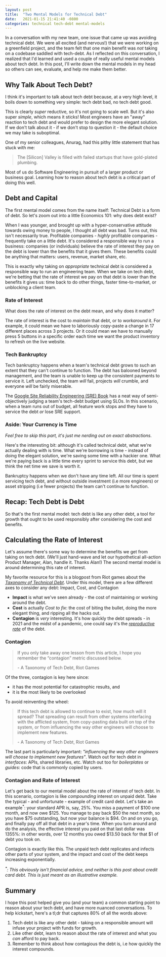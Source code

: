 ```yaml
---
layout: post
title:  "Two Mental Models for Technical Debt"
date:   2021-01-15 21:41:40 -0800
categories: technical tech-debt mental-models
---
```

In a conversation with my new team, one issue that came up was avoiding technical debt. We were all excited (and nervous!) that we were working on a greenfield project, and the team felt that one main benefit was _not_ taking on a codebase saddled with tech-debt. As I reflected on this conversation, I realized that I'd learned and used a couple of really useful mental models about tech debt. In this post, I'll write down the mental models in my head so others can see, evaluate, and help me make them better.

## Why Talk About Tech Debt?
I think it's important to talk about tech debt because, at a very high level, it boils down to something very simple: tech debt bad, no tech debt good.

This is clearly _super_ reductive, so it's not going to scale well. But it's also super _simple_, which means it sticks! Most engineers have an "away" reaction to tech debt and would prefer to design the more elegant solution. If we don't talk about it - if we don't stop to question it - the default choice we may take is suboptimal.

One of my senior colleagues, Anurag, had this pithy little statement that has stuck with me:
> The \[Silicon\] Valley is filled with failed startups that have gold-plated plumbing.

Most of us do Software Engineering in pursuit of a larger product or business goal. Learning how to reason about tech debt is a critical part of doing this well.

## Debt and Capital
The first mental model comes from the name itself: Technical Debt is a form of debt. So let's zoom out into a little Economics 101: why does debt exist?

When I was younger, and brought up with a hyper-conservative attitude towards owing money to people, I thought all debt was bad. Turns out, this isn't necessarily true. Profitable companies - _highly_ profitable companies - frequently take on a little debt. It's considered a responsible way to run a business: companies (or individuals) believe the rate of interest they pay on the debt is lower than the benefits that it gives them. These benefits could be anything that matters: users, revenue, market share, etc.

This is exactly why taking on _appropriate_ technical debt is considered a responsible way to run an engineering team. When we take on tech debt, we're betting that the rate of interest we pay on that debt is lower than the benefits it gives us: time back to do other things, faster time-to-market, or unblocking a client team.

### Rate of Interest
What does the rate of interest on the debt mean, and why does it matter?

The rate of interest is the cost to _maintain_ that debt, or to _workaround_ it. For example, it could mean we have to laboriously copy-paste a change in 17 different places across 3 projects. Or it could mean we have to manually press 5 buttons in a specific order each time we want the product inventory to refresh on the live website.

### Tech Bankruptcy
Tech bankruptcy happens when a team's technical debt grows to such an extent that they can't continue to function. The debt has balooned beyond management, and the team is unable to keep up the consistent payments to service it. Left unchecked, the team _will_ fail, projects _will_ crumble, and everyone _will_ be fairly miserable.

The [Google Site Reliability Engineering (SRE) Book](sre) has a neat way of semi-objectively judging a team's tech-debt budget using SLOs. In this scenario, when a team runs out of budget, all feature work stops and they have to service the debt _or_ lose SRE support.

### Aside: Your Currency is Time
_Feel free to skip this part, it's just me nerding out on exact abstractions._

Here's the interesting bit: although it's called technical debt, what we're actually dealing with is time. What we're borrowing is time - instead of doing the elegant solution, we're saving some time with a hackier one. What we're paying back is a little time every sprint to service this debt, but we think the net time we save is worth it.

Bankruptcy happens when we don't have any time left. All our time is spent servicing tech debt, and without outside investment (i.e more engineers) or asset stripping (i.e fewer projects) the team can't continue to function.

## Recap: Tech Debt is Debt
So that's the first mental model: tech debt is like any other debt, a tool for growth that ought to be used responsibly after considering the cost and benefits.

## Calculating the Rate of Interest
Let's assume there's some way to determine the benefits we get from taking on tech debt. (We'll just hand-wave and let our hypothetical all-action Product Manager, Alan, handle it. Thanks Alan!) The second mental model is around determining this rate of interest.

My favorite resource for this is a blogpost from Riot games about the _[Taxonomy of Technical Debt](riot)_. Under this model, there are a few different axes to consider any debt: Impact, Cost, and Contagion

* **Impact** is what we've seen already - the cost of maintaining or working around the debt.
* **Cost** is actually _Cost to fix_: the cost of biting the bullet, doing the more elegant thing, and ripping all the hacks out.
* **Contagion** is _very_ interesting. It's how quickly the debt spreads - in 2021 and the midst of a pandemic, one could say it's the _[reproductive rate](ro)_ of the debt.

### Contagion
> If you only take away one lesson from this article, I hope you remember the “contagion” metric discussed below.
> 
> \- A Taxonomy of Tech Debt, Riot Games

Of the three, contagion is key here since:

* it has the most potential for catastrophic results, and
* it is the most likely to be overlooked

To avoid reinventing the wheel:
> If this tech debt is allowed to continue to exist, how much will it spread? That spreading can result from other systems interfacing with the afflicted system, from copy-pasting data built on top of the system, or from influencing the way other engineers will choose to implement new features.
> 
> \- A Taxonomy of Tech Debt, Riot Games

The last part is particularly important: _"influencing the way other engineers will choose to implement new features"_. Watch out for tech debt in _interfaces_: APIs, shared libraries, etc. Watch out too for _boilerplates_ or _guides_: code that is commonly copied by users.

### Contagion and Rate of Interest
Let's get back to our mental model about the rate of interest of tech debt. In this scenario, contagion is like _compounding_ interest on unpaid debt. Take the typical - and unfortunate - example of credit card debt. Let's take an example<sup>*</sup>: your standard APR is, say, 25%. You miss a payment of $100 one month, and now owe $125. You manage to pay back $50 the next month, so you have $75 outstanding, but now your balance is $94. On and on you go, and finally pay off all that debt in a year's time. When you turn around and do the analysis, the effective interest you paid on that last dollar was 1355%: in other words, over 12 months you owed $13.50 back for that $1 of debt you took on.

Contagion is exactly like this. The unpaid tech debt replicates and infects other parts of your system, and the impact and cost of the debt keeps increasing exponentially.

_<sup>*</sup>: This obviously isn't financial advice, and neither is this post about credit card debt. This is just meant as an illustrative example._

## Summary
I hope this post helped give you (and your team) a common starting point to reason about your tech debt, and have more nuanced conversations. To help kickstart, here's a tl;dr that captures 80% of all the words above:

1. Tech debt is like any other debt - taking on a responsible amount will infuse your project with funds for growth.
2. Like other debt, learn to reason about the rate of interest and what you _can_ afford to pay back.
3. Remember to think about how contagious the debt is, i.e how quickly the interest compounds.

<!-- References -->
[sre]: https://sre.google/sre-book/table-of-contents/
[riot]: https://technology.riotgames.com/news/taxonomy-tech-debt
[ro]: https://en.wikipedia.org/wiki/Basic_reproduction_number

